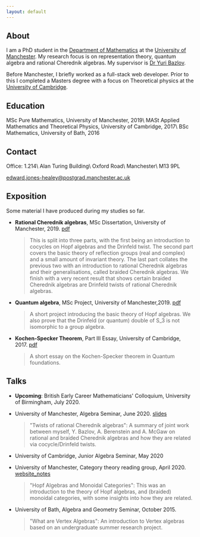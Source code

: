 ```yaml
---
layout: default
---
```


## About

I am a PhD student in the [Department of Mathematics](https://www.maths.manchester.ac.uk/) at the [University of Manchester](https://www.manchester.ac.uk/). My research focus is on representation theory, quantum algebra and rational Cherednik algebras. My supervisor is [Dr Yuri Bazlov](https://bazlov.uk/home/index.html).

Before Manchester, I briefly worked as a full-stack web developer. Prior to this I completed a Masters degree with a focus on Theoretical physics at the [University of Cambridge](https://www.cam.ac.uk/).

## Education

MSc Pure Mathematics, University of Manchester, 2019\\
MASt Applied Mathematics and Theoretical Physics, University of Cambridge, 2017\\
BSc Mathematics, University of Bath, 2016

## Contact

Office: 1.214\\
Alan Turing Building\\
Oxford Road\\
Manchester\\
M13 9PL

[edward.jones-healey@postgrad.manchester.ac.uk](mailto:edward.jones-healey@postgrad.manchester.ac.uk)

## Exposition

Some material I have produced during my studies so far. <!--Some are based on lecture notes from courses I have taken, but the notes here are heavily edited, so any mistakes are likely my own. Feel free to email if typos/mistakes are found.-->

* **Rational Cherednik algebras**, MSc Dissertation, University of Manchester, 2019. [pdf](./assets/files/rational_cherednik_algebras.pdf)
    
    > This is split into three parts, with the first being an introduction to cocycles on Hopf algebras and the Drinfeld twist. The second part covers the basic theory of reflection groups (real and complex) and a small amount of invariant theory. The last part collates the previous two with an introduction to rational Cherednik algebras and their generalisations, called braided Cherednik algebras. We finish with a very recent result that shows certain braided Cherednik algebras are Drinfeld twists of rational Cherednik algebras.

* **Quantum algebra**, MSc Project, University of Manchester,2019. [pdf](./assets/files/msc_draft.pdf)
    
    > A short project introducing the basic theory of Hopf algebras. We also prove that the Drinfeld (or quantum) double of S_3 is not isomorphic to a group algebra.

* **Kochen-Specker Theorem**, Part III Essay, University of Cambridge, 2017. [pdf](./assets/files/kochen_specker.pdf)
    
    > A short essay on the Kochen-Specker theorem in Quantum foundations.

<!--* Lie Algebras [pdf](./assets/files/lie_algebras.pdf)

    Based on the lecture course given by Professor Alexander Premet at Manchester in 2019.

* Analysis, Random Walks and Groups [pdf](./assets/files/random_walk_other.pdf)

    Based on the lecture course given by Dr Tuomas Sahlsten at Manchester in 2019. Original notes can be found here: [link](https://personalpages.manchester.ac.uk/staff/tuomas.sahlsten/courses/arg_2019/default.htm).
-->

## Talks

* **Upcoming**: British Early Career Mathematicians' Colloquium, University of Birmingham, July 2020.

* University of Manchester, Algebra Seminar, June 2020. [slides](./assets/files/seminar_09_06_20.pdf)
  
  > "Twists of rational Cherednik algebras": A summary of joint work between myself, Y. Bazlov, A. Berenstein and A. McGaw on rational and braided Cherednik algebras and how they are related via cocycle/Drinfeld twists.

* University of Cambridge, Junior Algebra Seminar, May 2020

* University of Manchester, Category theory reading group, April 2020. [website_notes](./assets/files/talk_bin/index.html)
  
  > "Hopf Algebras and Monoidal Categories": This was an introduction to the theory of Hopf algebras, and (braided) monoidal categories, with some insights into how they are related.

* University of Bath, Algebra and Geometry Seminar, October 2015.

  > "What are Vertex Algebras": An introduction to Vertex algebras based on an undergraduate summer research project.

<!---Text can be **bold**, _italic_, or ~~strikethrough~~.

[Link to another page](./another-page.html).

There should be whitespace between paragraphs.

There should be whitespace between paragraphs. We recommend including a README, or a file with information about your project.

# Header 1

This is a normal paragraph following a header. GitHub is a code hosting platform for version control and collaboration. It lets you and others work together on projects from anywhere.

## Header 2

> This is a blockquote following a header.
>
> When something is important enough, you do it even if the odds are not in your favor.

### Header 3

```js
// Javascript code with syntax highlighting.
var fun = function lang(l) {
  dateformat.i18n = require('./lang/' + l)
  return true;
}
```

```ruby
# Ruby code with syntax highlighting
GitHubPages::Dependencies.gems.each do |gem, version|
  s.add_dependency(gem, "= #{version}")
end
```

#### Header 4

*   This is an unordered list following a header.
*   This is an unordered list following a header.
*   This is an unordered list following a header.

##### Header 5

1.  This is an ordered list following a header.
2.  This is an ordered list following a header.
3.  This is an ordered list following a header.

###### Header 6

| head1        | head two          | three |
|:-------------|:------------------|:------|
| ok           | good swedish fish | nice  |
| out of stock | good and plenty   | nice  |
| ok           | good `oreos`      | hmm   |
| ok           | good `zoute` drop | yumm  |

### There's a horizontal rule below this.

* * *

### Here is an unordered list:

*   Item foo
*   Item bar
*   Item baz
*   Item zip

### And an ordered list:

1.  Item one
1.  Item two
1.  Item three
1.  Item four

### And a nested list:

- level 1 item
  - level 2 item
  - level 2 item
    - level 3 item
    - level 3 item
- level 1 item
  - level 2 item
  - level 2 item
  - level 2 item
- level 1 item
  - level 2 item
  - level 2 item
- level 1 item

### Small image

![Octocat](https://github.githubassets.com/images/icons/emoji/octocat.png)

### Large image

![Branching](https://guides.github.com/activities/hello-world/branching.png)


### Definition lists can be used with HTML syntax.

<dl>
<dt>Name</dt>
<dd>Godzilla</dd>
<dt>Born</dt>
<dd>1952</dd>
<dt>Birthplace</dt>
<dd>Japan</dd>
<dt>Color</dt>
<dd>Green</dd>
</dl>

```
Long, single-line code blocks should not wrap. They should horizontally scroll if they are too long. This line should be long enough to demonstrate this.
```

```
The final element.
```

-->
